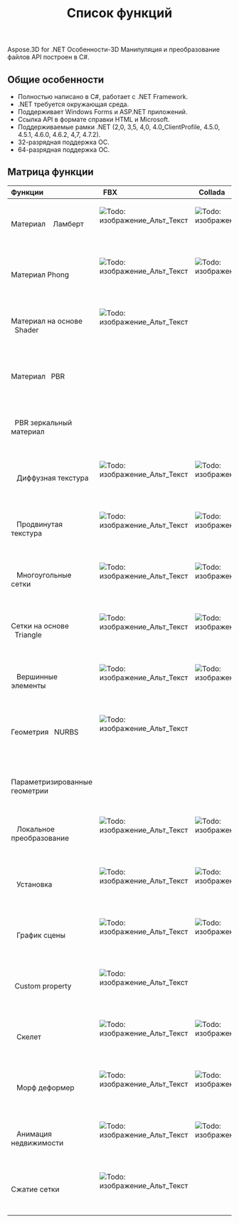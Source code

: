 ﻿---
title: Список функций
type: docs
weight: 30
url: /ru/net/feature-list/
description: Общие функции и матрица функций для C# .NET 0761234881 Манипуляции и преобразования файлов API.
---
Aspose.3D for .NET Особенности-3D Манипуляция и преобразование файлов API построен в C#.

## **Общие особенности**
- Полностью написано в C#, работает с .NET Framework.
- .NET требуется окружающая среда.
- Поддерживает Windows Forms и ASP.NET приложений.
- Ссылка API в формате справки HTML и Microsoft.
- Поддерживаемые рамки .NET (2,0, 3,5, 4,0, 4.0_ClientProfile, 4.5.0, 4.5.1, 4.6.0, 4.6.2, 4,7, 4.7.2).
- 32-разрядная поддержка ОС.
- 64-разрядная поддержка ОС.
## **Матрица функции**

|**Функции** |` `FBX|` `Collada|` `glTF|` `glTF 2,0|` `U3D|` `PDF|` `STL|` `OBJ|` `PLY|` `3DS|` `ASE|` `X|` `3MF|` `RVM|` `Draco|
|:- |:- |:- |:- |:- |:- |:- |:- |:- |:- |:- |:- |:- |:- |:- |:- |
|Материал ` ` Ламберт|<p>![Todo: изображение_Альт_Текст](accept.png)</p><p> </p>|<p>![Todo: изображение_Альт_Текст](accept.png)</p><p> </p>|<p>![Todo: изображение_Альт_Текст](accept.png)</p><p> </p>||<p>![Todo: изображение_Альт_Текст](accept.png)</p><p> </p>|<p>![Todo: изображение_Альт_Текст](accept.png)</p><p> </p>||<p>![Todo: изображение_Альт_Текст](accept.png)</p><p> </p>||<p>![Todo: изображение_Альт_Текст](accept.png)</p><p> </p>|<p>![Todo: изображение_Альт_Текст](accept.png)</p><p> </p>|<p>![Todo: изображение_Альт_Текст](accept.png)</p><p> </p>||||
|Материал Phong ` `|<p>![Todo: изображение_Альт_Текст](accept.png)</p><p> </p>|<p>![Todo: изображение_Альт_Текст](accept.png)</p><p> </p>|<p>![Todo: изображение_Альт_Текст](accept.png)</p><p> </p>||<p>![Todo: изображение_Альт_Текст](accept.png)</p><p> </p>|<p>![Todo: изображение_Альт_Текст](accept.png)</p><p> </p>||<p>![Todo: изображение_Альт_Текст](accept.png)</p><p> </p>|||<p>![Todo: изображение_Альт_Текст](accept.png)</p><p> </p>|<p>![Todo: изображение_Альт_Текст](accept.png)</p><p> </p>||||
|Материал на основе ` `Shader|<p>![Todo: изображение_Альт_Текст](accept.png)</p><p> </p>||<p>![Todo: изображение_Альт_Текст](accept.png)</p><p> </p>|||||||||||||
|Материал ` `PBR||||<p>![Todo: изображение_Альт_Текст](accept.png)</p><p> </p>||||||||||||
|` `PBR зеркальный материал||||<p>![Todo: изображение_Альт_Текст](accept.png)</p><p> </p>||||||||||||
|` ` Диффузная текстура|<p>![Todo: изображение_Альт_Текст](accept.png)</p><p> </p>|<p>![Todo: изображение_Альт_Текст](accept.png)</p><p> </p>||<p>![Todo: изображение_Альт_Текст](accept.png)</p><p> </p>|<p>![Todo: изображение_Альт_Текст](accept.png)</p><p> </p>|<p>![Todo: изображение_Альт_Текст](accept.png)</p><p> </p>||<p>![Todo: изображение_Альт_Текст](accept.png)</p><p> </p>||<p>![Todo: изображение_Альт_Текст](accept.png)</p><p> </p>|<p>![Todo: изображение_Альт_Текст](accept.png)</p><p> </p>|<p>![Todo: изображение_Альт_Текст](accept.png)</p><p> </p>|<p>![Todo: изображение_Альт_Текст](accept.png)</p><p> </p>|||
|` ` Продвинутая текстура|<p>![Todo: изображение_Альт_Текст](accept.png)</p><p> </p>|<p>![Todo: изображение_Альт_Текст](accept.png)</p><p> </p>||<p>![Todo: изображение_Альт_Текст](accept.png)</p><p> </p>|<p>![Todo: изображение_Альт_Текст](accept.png)</p><p> </p>|<p>![Todo: изображение_Альт_Текст](accept.png)</p><p> </p>||<p>![Todo: изображение_Альт_Текст](accept.png)</p><p> </p>||||||||
|` ` Многоугольные сетки|<p>![Todo: изображение_Альт_Текст](accept.png)</p><p> </p>|<p>![Todo: изображение_Альт_Текст](accept.png)</p><p> </p>||||||<p>![Todo: изображение_Альт_Текст](accept.png)</p><p> </p>||||||<p>![Todo: изображение_Альт_Текст](accept.png)</p><p> </p>||
|Сетки на основе ` `Triangle|<p>![Todo: изображение_Альт_Текст](accept.png)</p><p> </p>|<p>![Todo: изображение_Альт_Текст](accept.png)</p><p> </p>|<p>![Todo: изображение_Альт_Текст](accept.png)</p><p> </p>|<p>![Todo: изображение_Альт_Текст](accept.png)</p><p> </p>|<p>![Todo: изображение_Альт_Текст](accept.png)</p><p> </p>|<p>![Todo: изображение_Альт_Текст](accept.png)</p><p> </p>|<p>![Todo: изображение_Альт_Текст](accept.png)</p><p> </p>|<p>![Todo: изображение_Альт_Текст](accept.png)</p><p> </p>|<p>![Todo: изображение_Альт_Текст](accept.png)</p><p> </p>|<p>![Todo: изображение_Альт_Текст](accept.png)</p><p> </p>|<p>![Todo: изображение_Альт_Текст](accept.png)</p><p> </p>|<p>![Todo: изображение_Альт_Текст](accept.png)</p><p> </p>|<p>![Todo: изображение_Альт_Текст](accept.png)</p><p> </p>|<p>![Todo: изображение_Альт_Текст](accept.png)</p><p> </p>|<p>![Todo: изображение_Альт_Текст](accept.png)</p><p> </p>|
|` ` Вершинные элементы|<p>![Todo: изображение_Альт_Текст](accept.png)</p><p> </p>|<p>![Todo: изображение_Альт_Текст](accept.png)</p><p> </p>|<p>![Todo: изображение_Альт_Текст](accept.png)</p><p> </p>|<p>![Todo: изображение_Альт_Текст](accept.png)</p><p> </p>|<p>![Todo: изображение_Альт_Текст](accept.png)</p><p> </p>|<p>![Todo: изображение_Альт_Текст](accept.png)</p><p> </p>||<p>![Todo: изображение_Альт_Текст](accept.png)</p><p> </p>|<p>![Todo: изображение_Альт_Текст](accept.png)</p><p> </p>|<p>![Todo: изображение_Альт_Текст](accept.png)</p><p> </p>|<p>![Todo: изображение_Альт_Текст](accept.png)</p><p> </p>|<p>![Todo: изображение_Альт_Текст](accept.png)</p><p> </p>|||<p>![Todo: изображение_Альт_Текст](accept.png)</p><p> </p>|
|Геометрия ` `NURBS|<p>![Todo: изображение_Альт_Текст](accept.png)</p><p> </p>|||||||||||||||
|` ` Параметризированные геометрии||||||||||||||<p>![Todo: изображение_Альт_Текст](accept.png)</p><p> </p>||
|` ` Локальное преобразование|<p>![Todo: изображение_Альт_Текст](accept.png)</p><p> </p>|<p>![Todo: изображение_Альт_Текст](accept.png)</p><p> </p>|<p>![Todo: изображение_Альт_Текст](accept.png)</p><p> </p>|<p>![Todo: изображение_Альт_Текст](accept.png)</p><p> </p>|<p>![Todo: изображение_Альт_Текст](accept.png)</p><p> </p>|<p>![Todo: изображение_Альт_Текст](accept.png)</p><p> </p>||||<p>![Todo: изображение_Альт_Текст](accept.png)</p><p> </p>|<p>![Todo: изображение_Альт_Текст](accept.png)</p><p> </p>|<p>![Todo: изображение_Альт_Текст](accept.png)</p><p> </p>||<p>![Todo: изображение_Альт_Текст](accept.png)</p><p> </p>||
|` ` Установка|<p>![Todo: изображение_Альт_Текст](accept.png)</p><p> </p>|<p>![Todo: изображение_Альт_Текст](accept.png)</p><p> </p>|<p>![Todo: изображение_Альт_Текст](accept.png)</p><p> </p>|<p>![Todo: изображение_Альт_Текст](accept.png)</p><p> </p>|<p>![Todo: изображение_Альт_Текст](accept.png)</p><p> </p>|<p>![Todo: изображение_Альт_Текст](accept.png)</p><p> </p>||||||||||
|` ` График сцены|<p>![Todo: изображение_Альт_Текст](accept.png)</p><p> </p>|<p>![Todo: изображение_Альт_Текст](accept.png)</p><p> </p>|<p>![Todo: изображение_Альт_Текст](accept.png)</p><p> </p>|<p>![Todo: изображение_Альт_Текст](accept.png)</p><p> </p>|<p>![Todo: изображение_Альт_Текст](accept.png)</p><p> </p>|<p>![Todo: изображение_Альт_Текст](accept.png)</p><p> </p>||||<p>![Todo: изображение_Альт_Текст](accept.png)</p><p> </p>||<p>![Todo: изображение_Альт_Текст](accept.png)</p><p> </p>||<p>![Todo: изображение_Альт_Текст](accept.png)</p><p> </p>||
|` `Custom property|<p>![Todo: изображение_Альт_Текст](accept.png)</p><p> </p>||<p>![Todo: изображение_Альт_Текст](accept.png)</p><p> </p>|<p>![Todo: изображение_Альт_Текст](accept.png)</p><p> </p>||||||||||||
|` ` Скелет|<p>![Todo: изображение_Альт_Текст](accept.png)</p><p> </p>|<p>![Todo: изображение_Альт_Текст](accept.png)</p><p> </p>||||||||||||||
|` ` Морф деформер|<p>![Todo: изображение_Альт_Текст](accept.png)</p><p> </p>|<p>![Todo: изображение_Альт_Текст](accept.png)</p><p> </p>||||||||||||||
|` ` Анимация недвижимости|<p>![Todo: изображение_Альт_Текст](accept.png)</p><p> </p>|<p>![Todo: изображение_Альт_Текст](accept.png)</p><p> </p>||||||||||||||
|Сжатие сетки ` `|<p>![Todo: изображение_Альт_Текст](accept.png)</p><p> </p>||||<p>![Todo: изображение_Альт_Текст](accept.png)</p><p> </p>|<p>![Todo: изображение_Альт_Текст](accept.png)</p><p> </p>|||||||<p>![Todo: изображение_Альт_Текст](accept.png)</p><p> </p>||<p>![Todo: изображение_Альт_Текст](accept.png)</p><p> </p>|

